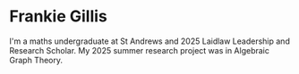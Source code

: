 # Frankie Gillis
I'm a maths undergraduate at St Andrews and 2025 Laidlaw Leadership and Research Scholar. My 2025 summer research project was in Algebraic Graph Theory.
